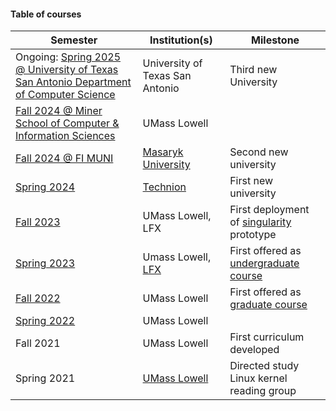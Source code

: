 #### Table of courses

|Semester|Institution(s)|Milestone|
|---|---|---|
|Ongoing: [Spring 2025 @ University of Texas San Antonio Department of Computer Science](https://spring2025-utsa.kdlp.underground.software)|University of Texas San Antonio|Third new University|
|[Fall 2024 @ Miner School of Computer & Information Sciences](https://fall2024-uml.kdlp.underground.software)|UMass Lowell||
|[Fall 2024 @ FI MUNI](https://fall2024-muni.kdlp.underground.software)|[Masaryk University](https://www.muni.cz/en)|Second new university|
|[Spring 2024](https://spring2024-iit.kdlp.underground.software)|[Technion](https://www.technion.ac.il/en/home-2/)|First new university|
|[Fall 2023](fall2023/index.md)|UMass Lowell, LFX|First deployment of [singularity](https://github.com/underground-software/singularity) prototype|
|[Spring 2023](spring2023/index.md)|Umass Lowell, [LFX](https://mentorship.lfx.linuxfoundation.org/)|First offered as [undergraduate course](https://www.uml.edu/catalog/courses/comp/3085)|
|[Fall 2022](fall2022/index.md)|UMass Lowell|First offered as [graduate course](https://www.uml.edu/catalog/courses/comp/5170)|
|[Spring 2022](spring2022/index.md)|UMass Lowell||
|Fall 2021|UMass Lowell|First curriculum developed|
|Spring 2021|[UMass Lowell](https://uml.edu)|Directed study Linux kernel reading group|
